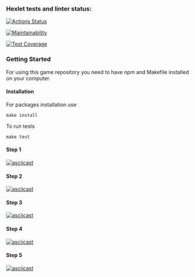 ### Hexlet tests and linter status:

[![Actions Status](https://github.com/Dar1aK/backend-project-4/actions/workflows/hexlet-check.yml/badge.svg)](https://github.com/Dar1aK/backend-project-4/actions)

[![Maintainability](https://api.codeclimate.com/v1/badges/95eccecb41c46a192085/maintainability)](https://codeclimate.com/github/Dar1aK/backend-project-4/maintainability)

[![Test Coverage](https://api.codeclimate.com/v1/badges/95eccecb41c46a192085/test_coverage)](https://codeclimate.com/github/Dar1aK/backend-project-4/test_coverage)

### Getting Started

For using this game repository you need to have npm and Makefile installed on your computer.

#### Installation

For packages installation use

```
make install
```

To run tests

```
make test
```

#### Step 1

[![asciicast](https://asciinema.org/a/y6ca3xnVEPA0aojZb0550s7w5.svg)](https://asciinema.org/a/y6ca3xnVEPA0aojZb0550s7w5)

#### Step 2

[![asciicast](https://asciinema.org/a/tyHIAqqCYBfOPibr073cn4dvN.svg)](https://asciinema.org/a/tyHIAqqCYBfOPibr073cn4dvN)

#### Step 3

[![asciicast](https://asciinema.org/a/uct16nUn65kG43hBGkDsnubkK.svg)](https://asciinema.org/a/uct16nUn65kG43hBGkDsnubkK)

#### Step 4

[![asciicast](https://asciinema.org/a/8EKz2UO875t0dIAvnV2LgR3c3.svg)](https://asciinema.org/a/8EKz2UO875t0dIAvnV2LgR3c3)

#### Step 5

[![asciicast](https://asciinema.org/a/EYPz1PNKPykA8vnUIGbiyYwI7.svg)](https://asciinema.org/a/EYPz1PNKPykA8vnUIGbiyYwI7)